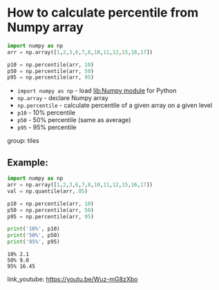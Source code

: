 # How to calculate percentile from Numpy array

```python
import numpy as np
arr = np.array([1,2,3,6,7,8,10,11,12,15,16,17])

p10 = np.percentile(arr, 10)
p50 = np.percentile(arr, 50)
p95 = np.percentile(arr, 95)
```

- `import numpy as np` - load [lib:Numpy module](/python-numpy/how-to-install-python-numpy-lib) for Python
- `np.array` - declare Numpy array
- `np.percentile` - calculate percentile of a given array on a given level
- `p10` - 10% percentile
- `p50` - 50% percentile (same as average)
- `p95` - 95% percentile

group: tiles

## Example: 
```python
import numpy as np
arr = np.array([1,2,3,6,7,8,10,11,12,15,16,17])
val = np.quantile(arr,.05)

p10 = np.percentile(arr, 10)
p50 = np.percentile(arr, 50)
p95 = np.percentile(arr, 95)

print('10%', p10)
print('50%', p50)
print('95%', p95)
```
```
10% 2.1
50% 9.0
95% 16.45

```

link_youtube: https://youtu.be/Wuz-mG8zXbo
